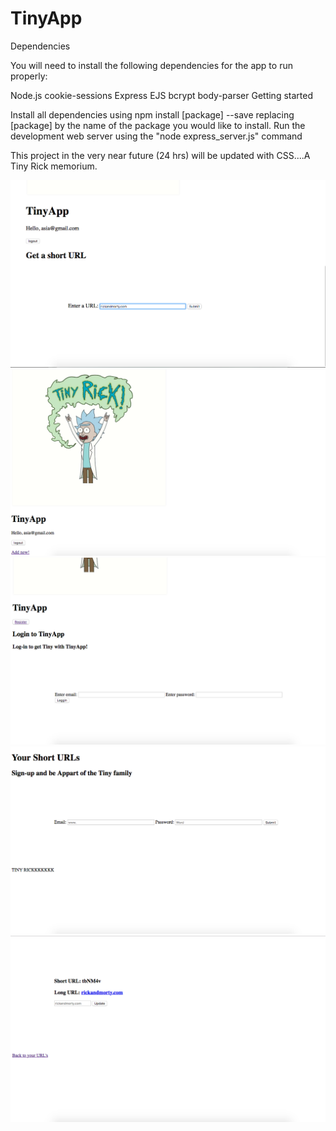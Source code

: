 # TinyApp
Dependencies

You will need to install the following dependencies for the app to run properly:

Node.js
cookie-sessions
Express
EJS
bcrypt
body-parser
Getting started

Install all dependencies using npm install [package] --save replacing [package] by the name of the package you would like to install.
Run the development web server using the "node express_server.js" command

This project in the very near future (24 hrs) will be updated with CSS....A Tiny Rick memorium.

!["Entering a long URL"](https://github.com/agault/TinyApp/blob/master/urls-page.png/Entering%20a%20long%20URL.png?raw=true)
!["Logged in"](https://github.com/agault/TinyApp/blob/master/urls-page.png/Logged%20in%20.png?raw=true)
!["Login Page"](https://github.com/agault/TinyApp/blob/master/urls-page.png/Login%20Page.png?raw=true)
!["Short URL"](https://github.com/agault/TinyApp/blob/master/urls-page.png/Short%20URL.png?raw=true)
!["Your short URL"](https://github.com/agault/TinyApp/blob/master/urls-page.png/Your%20short%20URL.png?raw=true)
